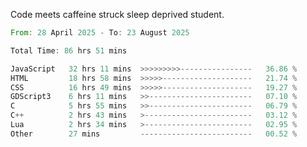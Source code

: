 Code meets caffeine struck sleep deprived student.

<!--START_SECTION:waka-->

```rust
From: 28 April 2025 - To: 23 August 2025

Total Time: 86 hrs 51 mins

JavaScript   32 hrs 11 mins  >>>>>>>>>----------------   36.86 %
HTML         18 hrs 58 mins  >>>>>--------------------   21.74 %
CSS          16 hrs 49 mins  >>>>>--------------------   19.27 %
GDScript3    6 hrs 11 mins   >>-----------------------   07.10 %
C            5 hrs 55 mins   >>-----------------------   06.79 %
C++          2 hrs 43 mins   >------------------------   03.12 %
Lua          2 hrs 34 mins   >------------------------   02.95 %
Other        27 mins         -------------------------   00.52 %
```

<!--END_SECTION:waka-->
